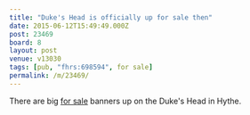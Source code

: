 ```yaml
---
title: "Duke's Head is officially up for sale then"
date: 2015-06-12T15:49:49.000Z
post: 23469
board: 8
layout: post
venue: v13030
tags: [pub, "fhrs:698594", for sale]
permalink: /m/23469/
---
```

There are big <a href="/wiki/for+sale">for sale</a> banners up on the Duke's Head in Hythe.
